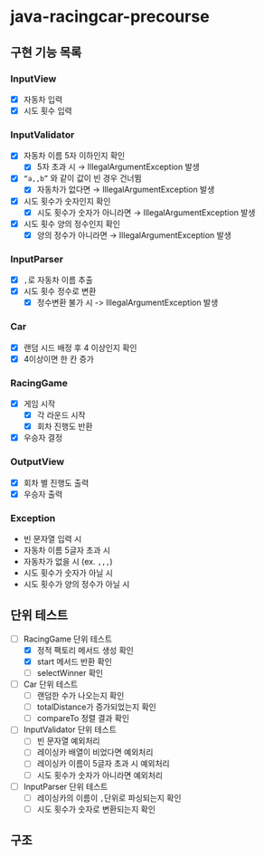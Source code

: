 # java-racingcar-precourse

## 구현 기능 목록

### InputView
- [x]  자동차 입력
- [x]  시도 횟수 입력

### InputValidator
- [x]  자동차 이름 5자 이하인지 확인
   - [x]  5자 초과 시 → IllegalArgumentException 발생
- [x]  `“a,,b”` 와 같이 값이 빈 경우 건너뜀
   - [x] 자동차가 없다면 → IllegalArgumentException 발생
- [x]  시도 횟수가 숫자인지 확인
   - [x] 시도 횟수가 숫자가 아니라면 → IllegalArgumentException 발생
- [x]  시도 횟수 양의 정수인지 확인
   - [x]  양의 정수가 아니라면 → IllegalArgumentException 발생

### InputParser
- [x] `,`로 자동차 이름 추출
- [x] 시도 횟수 정수로 변환
  - [x] 정수변환 불가 시 -> IllegalArgumentException 발생

### Car
- [x]  랜덤 시드 배정 후 4 이상인지 확인
- [x]  4이상이면 한 칸 증가

### RacingGame
- [x] 게임 시작
  - [x] 각 라운드 시작
  - [x] 회차 진행도 반환
- [x] 우승자 결정

### OutputView
- [x] 회차 별 진행도 출력
- [x] 우승자 출력

### Exception
- 빈 문자열 입력 시
- 자동차 이름 5글자 초과 시 
- 자동차가 없을 시 (ex. `,,,`)
- 시도 횟수가 숫자가 아닐 시
- 시도 횟수가 양의 정수가 아닐 시

## 단위 테스트
- [ ] RacingGame 단위 테스트
    - [x] 정적 팩토리 메서드 생성 확인
    - [x] start 메서드 반환 확인
    - [ ] selectWinner 확인
- [ ] Car 단위 테스트
  - [ ] 랜덤한 수가 나오는지 확인
  - [ ] totalDistance가 증가되었는지 확인
  - [ ] compareTo 정렬 결과 확인
- [ ] InputValidator 단위 테스트
  - [ ] 빈 문자열 예외처리
  - [ ] 레이싱카 배열이 비었다면 예외처리
  - [ ] 레이싱카 이름이 5글자 초과 시 예외처리
  - [ ] 시도 횟수가 숫자가 아니라면 예외처리
- [ ] InputParser 단위 테스트
  - [ ] 레이싱카의 이름이 `,`단위로 파싱되는지 확인
  - [ ] 시도 횟수가 숫자로 변환되는지 확인

## 구조
